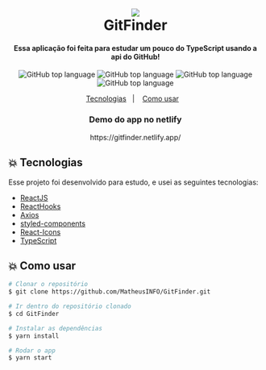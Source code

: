 <h1 align="center">
    <img src="https://user-images.githubusercontent.com/48860569/82843948-2974a180-9eb5-11ea-9fb1-4be4976ef127.png"/>
    <br>
    GitFinder
</h1>

<h4 align="center">
  Essa aplicação foi feita para estudar um pouco do TypeScript usando a api do GitHub!
</h4>

<p align="center">
  <img alt="GitHub top language" src="https://user-images.githubusercontent.com/48860569/82843579-ef56d000-9eb3-11ea-8a0d-93d8e113536b.png">
  <img alt="GitHub top language" src="https://user-images.githubusercontent.com/48860569/82843577-eebe3980-9eb3-11ea-9db3-4c8566ff3bc2.png">
  <img alt="GitHub top language" src="https://user-images.githubusercontent.com/48860569/82843578-eebe3980-9eb3-11ea-9db6-8487dfdcc528.png">
  <img alt="GitHub top language" src="https://user-images.githubusercontent.com/48860569/82843576-ee25a300-9eb3-11ea-8f66-486c1b9749cb.png">

</p>

<p align="center">
  <a href="#boom-tecnologias">Tecnologias</a>&nbsp;&nbsp;&nbsp;|&nbsp;&nbsp;&nbsp;
  <a href="#boom-como-usar">Como usar</a>&nbsp;&nbsp;&nbsp;
</p>


<h3 align="center">
    Demo do app no netlify
</h3>

<p align="center">https://gitfinder.netlify.app/</p>

## :boom: Tecnologias

Esse projeto foi desenvolvido para estudo, e usei as seguintes tecnologias:

-  [ReactJS](https://reactjs.org/)
-  [ReactHooks](https://github.com/rehooks/awesome-react-hooks)
-  [Axios](https://github.com/axios/axios)
-  [styled-components](https://www.styled-components.com/)
-  [React-Icons](https://github.com/react-icons/react-icons)
-  [TypeScript](https://github.com/microsoft/TypeScript)


## :boom: Como usar

```bash
# Clonar o repositório
$ git clone https://github.com/MatheusINFO/GitFinder.git

# Ir dentro do repositório clonado
$ cd GitFinder

# Instalar as dependências
$ yarn install

# Rodar o app
$ yarn start
```
